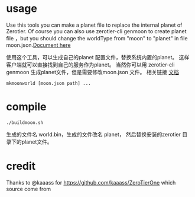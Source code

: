 # usage


Use this tools you can make a planet file to replace the internal planet of Zerotier. Of course you can also use zerotier-cli genmoon to create planet file ，but you should change the worldType from "moon" to "planet" in file moon.json.[Document here](https://docs.zerotier.com/zerotier/moons)

使用这个工具，可以生成自己的planet 配置文件，替换系统内置的planet。 这样客户端就可以直接找到自己的服务作为planet。 当然你可以用 zerotier-cli genmoon 生成planet文件，但是需要修改moon.json 文件。 相关链接 [文档](https://docs.zerotier.com/zerotier/moons)

```
mkmoonworld [moon.json path] ...
```
# compile

```
./buildmoon.sh
```

生成的文件名 world.bin，生成的文件改名 planet， 然后替换安装的zerotier 目录下的planet文件。 


# credit
Thanks to @kaaass for https://github.com/kaaass/ZeroTierOne which source come from

